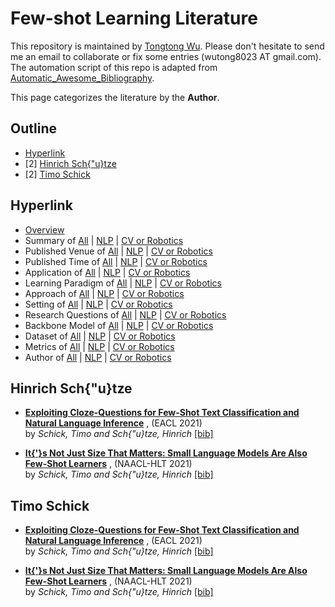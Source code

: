 # Few-shot Learning Literature 
This repository is maintained by [Tongtong Wu](https://wutong8023.site). Please don't hesitate to send me an email to collaborate or fix some entries (wutong8023 AT gmail.com). The automation script of this repo is adapted from [Automatic_Awesome_Bibliography](https://github.com/TLESORT/Automatic_Awesome_Bibliography).

This page categorizes the literature by the **Author**.

## Outline 
- [Hyperlink](https://github.com/wutong8023/Awesome_Few_Shot_Learning/blob/main/fsl4all/author/README.md#hyperlink)
- [2] [Hinrich Sch{\"u}tze](https://github.com/wutong8023/Awesome_Few_Shot_Learning/blob/main/fsl4all/author/README.md#hinrich-sch{\"u}tze)
- [2] [Timo Schick](https://github.com/wutong8023/Awesome_Few_Shot_Learning/blob/main/fsl4all/author/README.md#timo-schick)
## Hyperlink 
- [Overview](https://github.com/wutong8023/Awesome_Few_Shot_Learning/blob/main/README.md)
- Summary of [All](https://github.com/wutong8023/Awesome_Few_Shot_Learning/blob/main/fsl4all/./) | [NLP](https://github.com/wutong8023/Awesome_Few_Shot_Learning/blob/main/fsl4nlp/./) | [CV or Robotics](https://github.com/wutong8023/Awesome_Few_Shot_Learning/blob/main/fsl4cv_robot/./)
- Published Venue of [All](https://github.com/wutong8023/Awesome_Few_Shot_Learning/blob/main/fsl4all/venue) | [NLP](https://github.com/wutong8023/Awesome_Few_Shot_Learning/blob/main/fsl4nlp/venue) | [CV or Robotics](https://github.com/wutong8023/Awesome_Few_Shot_Learning/blob/main/fsl4cv_robot/venue)
- Published Time of [All](https://github.com/wutong8023/Awesome_Few_Shot_Learning/blob/main/fsl4all/time) | [NLP](https://github.com/wutong8023/Awesome_Few_Shot_Learning/blob/main/fsl4nlp/time) | [CV or Robotics](https://github.com/wutong8023/Awesome_Few_Shot_Learning/blob/main/fsl4cv_robot/time)
- Application of [All](https://github.com/wutong8023/Awesome_Few_Shot_Learning/blob/main/fsl4all/application) | [NLP](https://github.com/wutong8023/Awesome_Few_Shot_Learning/blob/main/fsl4nlp/application) | [CV or Robotics](https://github.com/wutong8023/Awesome_Few_Shot_Learning/blob/main/fsl4cv_robot/application)
-  Learning Paradigm of [All](https://github.com/wutong8023/Awesome_Few_Shot_Learning/blob/main/fsl4all/supervision) | [NLP](https://github.com/wutong8023/Awesome_Few_Shot_Learning/blob/main/fsl4nlp/supervision) | [CV or Robotics](https://github.com/wutong8023/Awesome_Few_Shot_Learning/blob/main/fsl4cv_robot/supervision)
- Approach of [All](https://github.com/wutong8023/Awesome_Few_Shot_Learning/blob/main/fsl4all/approach) | [NLP](https://github.com/wutong8023/Awesome_Few_Shot_Learning/blob/main/fsl4nlp/approach) | [CV or Robotics](https://github.com/wutong8023/Awesome_Few_Shot_Learning/blob/main/fsl4cv_robot/approach)
- Setting of [All](https://github.com/wutong8023/Awesome_Few_Shot_Learning/blob/main/fsl4all/setting) | [NLP](https://github.com/wutong8023/Awesome_Few_Shot_Learning/blob/main/fsl4nlp/setting) | [CV or Robotics](https://github.com/wutong8023/Awesome_Few_Shot_Learning/blob/main/fsl4cv_robot/setting)
- Research Questions of [All](https://github.com/wutong8023/Awesome_Few_Shot_Learning/blob/main/fsl4all/research_question) | [NLP](https://github.com/wutong8023/Awesome_Few_Shot_Learning/blob/main/fsl4nlp/research_question) | [CV or Robotics](https://github.com/wutong8023/Awesome_Few_Shot_Learning/blob/main/fsl4cv_robot/research_question)
- Backbone Model of [All](https://github.com/wutong8023/Awesome_Few_Shot_Learning/blob/main/fsl4all/backbone_model) | [NLP](https://github.com/wutong8023/Awesome_Few_Shot_Learning/blob/main/fsl4nlp/backbone_model) | [CV or Robotics](https://github.com/wutong8023/Awesome_Few_Shot_Learning/blob/main/fsl4cv_robot/backbone_model)
- Dataset of [All](https://github.com/wutong8023/Awesome_Few_Shot_Learning/blob/main/fsl4all/dataset) | [NLP](https://github.com/wutong8023/Awesome_Few_Shot_Learning/blob/main/fsl4nlp/dataset) | [CV or Robotics](https://github.com/wutong8023/Awesome_Few_Shot_Learning/blob/main/fsl4cv_robot/dataset)
- Metrics of [All](https://github.com/wutong8023/Awesome_Few_Shot_Learning/blob/main/fsl4all/metrics) | [NLP](https://github.com/wutong8023/Awesome_Few_Shot_Learning/blob/main/fsl4nlp/metrics) | [CV or Robotics](https://github.com/wutong8023/Awesome_Few_Shot_Learning/blob/main/fsl4cv_robot/metrics)
- Author of [All](https://github.com/wutong8023/Awesome_Few_Shot_Learning/blob/main/fsl4all/author) | [NLP](https://github.com/wutong8023/Awesome_Few_Shot_Learning/blob/main/fsl4nlp/author) | [CV or Robotics](https://github.com/wutong8023/Awesome_Few_Shot_Learning/blob/main/fsl4cv_robot/author)

## Hinrich Sch{\"u}tze

- [**Exploiting Cloze-Questions for Few-Shot Text Classification and Natural Language Inference**](https://www.aclweb.org/anthology/2021.eacl-main.20) , (EACL 2021)<br> by *Schick, Timo and
Sch{\"u}tze, Hinrich* [[bib]](https://github.com/wutong8023/Awesome_Few_Shot_Learning/blob/main/./bibtex.bib#L39-L47) <br>

- [**It{'}s Not Just Size That Matters: Small Language Models Are Also Few-Shot Learners**](https://www.aclweb.org/anthology/2021.naacl-main.185) , (NAACL-HLT 2021)<br> by *Schick, Timo and
Sch{\"u}tze, Hinrich* [[bib]](https://github.com/wutong8023/Awesome_Few_Shot_Learning/blob/main/./bibtex.bib#L50-L58) <br>

## Timo Schick

- [**Exploiting Cloze-Questions for Few-Shot Text Classification and Natural Language Inference**](https://www.aclweb.org/anthology/2021.eacl-main.20) , (EACL 2021)<br> by *Schick, Timo and
Sch{\"u}tze, Hinrich* [[bib]](https://github.com/wutong8023/Awesome_Few_Shot_Learning/blob/main/./bibtex.bib#L39-L47) <br>

- [**It{'}s Not Just Size That Matters: Small Language Models Are Also Few-Shot Learners**](https://www.aclweb.org/anthology/2021.naacl-main.185) , (NAACL-HLT 2021)<br> by *Schick, Timo and
Sch{\"u}tze, Hinrich* [[bib]](https://github.com/wutong8023/Awesome_Few_Shot_Learning/blob/main/./bibtex.bib#L50-L58) <br>
